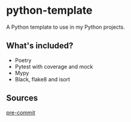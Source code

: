 # python-template
A Python template to use in my Python projects.

## What's included?

- Poetry
- Pytest with coverage and mock
- Mypy
- Black, flake8 and isort

## Sources

[pre-commit](https://pre-commit.com)
